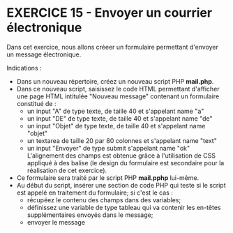 #   EXERCICE 15 - Envoyer un courrier électronique  #

Dans cet exercice, nous allons créeer un formulaire permettant d'envoyer un message électronique.

Indications : 
  - Dans un nouveau répertoire, créez un nouveau script PHP **mail.php**.
  - Dans ce nouveau script, saisissez le code HTML permettant d'afficher une page HTML intitulée "Nouveau message" contenant un formulaire constitué de :
      - un input "A" de type texte, de taille 40 et s'appelant name "a"    
      - un input "DE" de type texte, de taille 40 et s'appelant name "de"    
      - un input "Objet" de type texte, de taille 40 et s'appelant name "objet"    
      - un textarea de taille 20 par 80 colonnes et s'appelant name "text"
      - un input "Envoyer" de type submit s'appelant name "ok" 
    L'alignement des champs est obtenue grâce à l'utilisation de CSS appliqué à des balise <label> (le design du formulaire est secondaire pour la réalisation de cet exercice).
  - Ce formulaire sera traité par le script PHP **mail.pphp** lui-même.
  - Au début du script, insérer une section de code PHP qui teste si le script est appelé en traitement du formulaire; si c'est le cas : 
      - récupéez le contenu des champs dans des variables;
      - définissez une variable de type tableau qui va contenir les en-têtes supplémentaires envoyés dans le message;
      - envoyer le message   
            